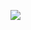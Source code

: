 ![](http://www.plantuml.com/plantuml/png/NL1TJy8m57tlhxZXHOq1meClP5d2HzGOIAPC9J4-NBhY2bqxsswm6FwxRGS4VMbopySzzpGojX4i9bGLfP9CsYd7Buq5_120CTBjWrQLp2PAA0sxd5lcy1cNBCqvtKfc30oEIAjP2MSY1nBrZvk9sN9PejyfdCes9GEbRQu8aIfZq7arJ5yPI2Pm_SvbfdO6xdg3sviEe87AaHDtMsMPXYZAMCqfYsDtte4GAbILGUS9QuGthcs50kP8SnSJp9kwQ8LjaDVTBs5Kbe9Jj5p9LkNWzTwXeJDgozT8BQHC5roYS4HlW_gIAXhpBQYIab6hz2RGvvGfMXoZQI_8tB1oGrXz7kRDudbsqbqKMOxcIH9yUopASi5qxLfxwqUmG8jy4k_vypFTRkpR3k6baeRutW4vDHl2J67cY7DLJv_k-GTVPW_XCKsJldyMlm00)
